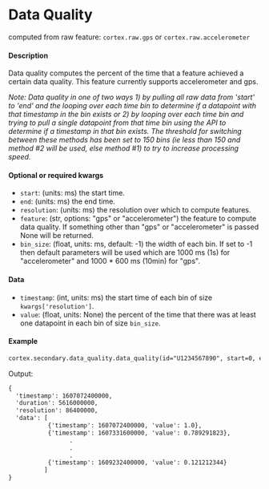 # Data Quality

computed from raw feature: `cortex.raw.gps` or `cortex.raw.accelerometer`

#### Description

Data quality computes the percent of the time that a feature achieved a certain data quality. This feature currently supports accelerometer and gps. 

_Note: Data quality in one of two ways 1) by pulling all raw data from 'start' to 'end' and the looping over each time bin to determine if a datapoint with that timestamp in the bin exists or 2) by looping over each time bin and trying to pull a single datapoint from that time bin using the API to determine if a timestamp in that bin exists. The threshold for switching between these methods has been set to 150 bins (ie less than 150 and method #2 will be used, else method #1) to try to increase processing speed._

#### Optional or required kwargs

- `start`: (units: ms) the start time.
- `end`: (units: ms) the end time.
- `resolution`: (units: ms) the resolution over which to compute features.
- `feature`: (str, options: "gps" or "accelerometer") the feature to compute data quality. If something other than "gps" or "accelerometer" is passed None will be returned.
- `bin_size`: (float, units: ms, default: -1) the width of each bin. If set to -1 then default parameters will be used which are 1000 ms (1s) for "accelerometer" and 1000 * 600 ms (10min) for "gps".

#### Data

- `timestamp`: (int, units: ms) the start time of each bin of size `kwargs['resolution']`.
- `value`: (float, units: None) the percent of the time that there was at least one datapoint in each bin of size `bin_size`.

#### Example

```markdown
cortex.secondary.data_quality.data_quality(id="U1234567890", start=0, end=cortex.now(), resolution=86400000, feature="gps", bin_size=10000)
```
Output:
```markdown
{
  'timestamp': 1607072400000,
  'duration': 5616000000,
  'resolution': 86400000,
  'data': [
           {'timestamp': 1607072400000, 'value': 1.0},
           {'timestamp': 1607331600000, 'value': 0.789291823},
                 .
                 .
                 .
           {'timestamp': 1609232400000, 'value': 0.121212344}
          ]
}
```

